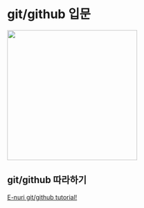 ﻿# git/github 입문
<img src="https://octodex.github.com/images/bewitchedtocat.jpg" height="300">

## git/github 따라하기
[E-nuri git/github tutorial!](https://github.com/E-nuri/git_beginner)

